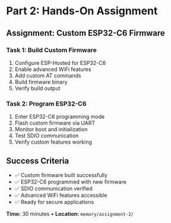 # Part 2: Hands-On Assignment

## Assignment: Custom ESP32-C6 Firmware

<div class="grid grid-cols-2 gap-8">

<div>

### Task 1: Build Custom Firmware
1. Configure ESP-Hosted for ESP32-C6
2. Enable advanced WiFi features
3. Add custom AT commands
4. Build firmware binary
5. Verify build output

</div>

<div>

### Task 2: Program ESP32-C6
1. Enter ESP32-C6 programming mode
2. Flash custom firmware via UART
3. Monitor boot and initialization
4. Test SDIO communication
5. Verify custom features working

</div>

</div>

## Success Criteria
- ✅ Custom firmware built successfully
- ✅ ESP32-C6 programmed with new firmware  
- ✅ SDIO communication verified
- ✅ Advanced WiFi features accessible
- ✅ Ready for secure applications

**Time:** 30 minutes • **Location:** `memory/assignment-2/`